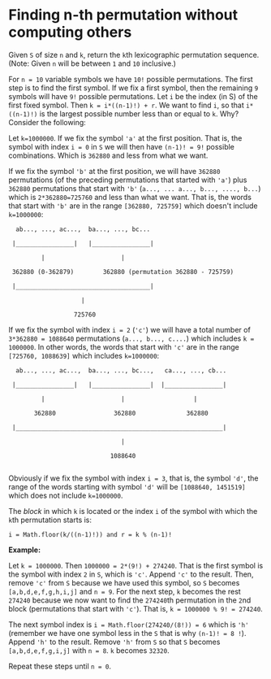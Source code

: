 # Finding n-th permutation without computing others



Given `S` of size `n` and `k`, return the `k`th lexicographic permutation sequence. (Note: Given `n` will be between `1` and `10` inclusive.)

For `n = 10` variable symbols we have `10!` possible permutations. The first step is to find the first symbol.
If we fix a first symbol, then the remaining `9` symbols will have `9!` possible permutations. Let `i` be the index (in S) of the 
first fixed symbol. Then `k = i*((n-1)!) + r`. We want to find `i`, so that `i*((n-1)!)` is the largest possible number less than or equal to `k`. Why? Consider the following:

Let `k=1000000`. If we fix the symbol `'a'` at the first position. That is, the symbol with index `i = 0` in `S` we will then have `(n-1)! = 9!` possible combinations. Which is `362880` and less from what we want. 

If we fix the symbol `'b'` at the first position, we will have `362880` permutations (of the preceding permutations that started with `'a'`)
plus `362880` permutations that start with `'b'` (`a..., ... a..., b..., ...., b...`) which is `2*362880=725760` and less than what we want. 
That is, the words that start with `'b'` are in the range `[362880, 725759]` which doesn't include `k=1000000`:
```
  ab..., ..., ac...,  ba..., ..., bc...
  
 |________________|   |________________|
 
         |                     |
	 
 362880 (0-362879)        362880 (permutation 362880 - 725759)
 
 |_____________________________________|
 
                    |
		    
                  725760					

```
If we fix the symbol with index `i = 2` (`'c'`) we will have a total number of `3*362880 = 1088640` permutations (`a..., b..., c....`) which includes `k = 1000000`. In other words, the words that start with `'c'` are in the range `[725760, 1088639]` which includes `k=1000000`:
```
  ab..., ..., ac...,  ba..., ..., bc...,   ca..., ..., cb...
  
 |________________|   |________________|  |________________|
 
         |                     |                   |
	 
       362880                362880              362880
       
 |_________________________________________________________|
 
                               |
			       
                            1088640	
				  
```
Obviously if we fix the symbol with index `i = 3`, that is, the symbol `'d'`, the range of the words starting with symbol `'d'` will be
`[1088640, 1451519]` which does not include `k=1000000`.

The *block* in which `k` is located or the index `i` of the symbol with which the `k`th permutation starts is:
```
i = Math.floor(k/((n-1)!)) and r = k % (n-1)!
```

**Example:**

Let `k = 1000000`. Then `1000000 = 2*(9!) + 274240`. That is the first symbol is the symbol with index `2` in `S`, which is `'c'`. Append `'c'` to the result. Then, remove `'c'` from `S` because we have used this symbol, so `S` becomes `[a,b,d,e,f,g,h,i,j]` and `n = 9`. For the next step, `k` becomes the rest `274240` because we now want to find the `274240`th permutation in the `2`nd block (permutations that start with `'c'`). That is, `k = 1000000 % 9! = 274240`.

The next symbol index is `i = Math.floor(274240/(8!)) = 6` which is `'h'` (remember we have one symbol less in the `S` that is why `(n-1)! = 8 !`). Append `'h'` to the result. Remove `'h'` from `S` so that `S` becomes `[a,b,d,e,f,g,i,j]` with `n = 8`. `k` becomes `32320`. 

Repeat these steps until `n = 0`.
